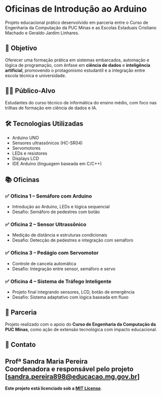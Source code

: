 # Oficinas de Introdução ao Arduino

Projeto educacional prático desenvolvido em parceria entre o Curso de Engenharia da Computação da PUC Minas e as Escolas Estaduais Cristiano Machado e Geraldo Jardim Linhares.

## 🎯 Objetivo

Oferecer uma formação prática em sistemas embarcados, automação e lógica de programação, com ênfase em **ciência de dados** e **inteligência artificial**, promovendo o protagonismo estudantil e a integração entre escola técnica e universidade.

## 👨‍💻 Público-Alvo

Estudantes do curso técnico de informática do ensino médio, com foco nas trilhas de formação em ciência de dados e IA.

## 🛠️ Tecnologias Utilizadas

- Arduino UNO
- Sensores ultrassônicos (HC-SR04)
- Servomotores
- LEDs e resistores
- Displays LCD
- IDE Arduino (linguagem baseada em C/C++)

## 📚 Oficinas

### ✅ Oficina 1 – Semáforo com Arduino
- Introdução ao Arduino, LEDs e lógica sequencial
- Desafio: Semáforo de pedestres com botão

### ✅ Oficina 2 – Sensor Ultrassônico
- Medição de distância e estruturas condicionais
- Desafio: Detecção de pedestres e integração com semáforo

### ✅ Oficina 3 – Pedágio com Servomotor
- Controle de cancela automática
- Desafio: Integração entre sensor, semáforo e servo

### ✅ Oficina 4 – Sistema de Tráfego Inteligente
- Projeto final integrando sensores, LCD, botão de emergência
- Desafio: Sistema adaptativo com lógica baseada em fluxo

## 🤝 Parceria

Projeto realizado com o apoio do **Curso de Engenharia da Computação da PUC Minas**, como ação de extensão tecnológica com impacto educacional.

## 💼 Contato

**Profª Sandra Maria Pereira**  
Coordenadora e responsável pelo projeto 
[sandra.pereira898@educacao.mg.gov.br]
---

**Este projeto está licenciado sob a [MIT License](LICENSE)**.
